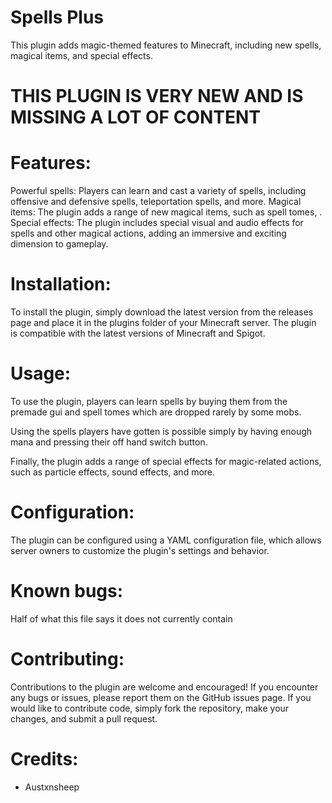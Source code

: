 # Spells Plus
  This plugin adds magic-themed features to Minecraft, including new spells, magical items, and special effects.

#       **THIS PLUGIN IS VERY NEW AND IS MISSING A LOT OF CONTENT**

# Features:
Powerful spells: Players can learn and cast a variety of spells, including offensive and defensive spells, teleportation spells, and more.
Magical items: The plugin adds a range of new magical items, such as spell tomes, .
Special effects: The plugin includes special visual and audio effects for spells and other magical actions, adding an immersive and exciting dimension to gameplay.

# Installation:
To install the plugin, simply download the latest version from the releases page and place it in the plugins folder of your Minecraft server. The plugin is compatible with the latest versions of Minecraft and Spigot.

# Usage:
To use the plugin, players can learn spells by buying them from the premade gui and spell tomes which are dropped rarely by some mobs.

Using the spells players have gotten is possible simply by having enough mana and pressing their off hand switch button.

Finally, the plugin adds a range of special effects for magic-related actions, such as particle effects, sound effects, and more.

# Configuration:
The plugin can be configured using a YAML configuration file, which allows server owners to customize the plugin's settings and behavior.

# Known bugs:
Half of what this file says it does not currently contain

# Contributing:
Contributions to the plugin are welcome and encouraged! If you encounter any bugs or issues, please report them on the GitHub issues page. If you would like to contribute code, simply fork the repository, make your changes, and submit a pull request.

# Credits:
 - Austxnsheep
